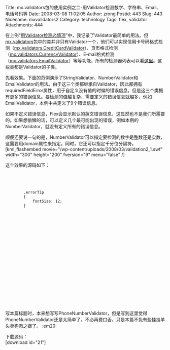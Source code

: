 Title: mx.validators包的使用实例之二-用Validator检测数字、字符串、Email、电话号码等
Date: 2008-03-08 11:02:05
Author: zrong
Postid: 443
Slug: 443
Nicename: mxvalidators2
Category: technology
Tags: flex, validator
Attachments: 444

在上例“[用Validator检测必填项](/?p=437)”中，我记录了Validator最简单的用法。但[mx.validators](http://livedocs.adobe.com/flex/3/langref/mx/validators/package-detail.html)包中的类并非只有Validator一个，他们可以实现信用卡号码格式检测（[mx.validators.CreditCardValidator](http://livedocs.adobe.com/flex/3/langref/mx/validators/CreditCardValidator.html)）、货币格式检测（[mx.validators.CurrencyValidator](http://livedocs.adobe.com/flex/3/langref/mx/validators/CurrencyValidator.html)）、E-mail格式检测（[mx.validators.EmailValidator](http://livedocs.adobe.com/flex/3/langref/mx/validators/EmailValidator.html)）等等功能，所有的检测器列表可以看[这里](http://livedocs.adobe.com/flex/3/langref/mx/validators/package-detail.html)。这些类都是Validator的子类。

先看效果。下面的范例演示了StringValidator、NumberValidator和EmailValidator的用法。由于这三个类都继承自Validator，因此都拥有requiredFieldError属性，用于自定义没有值的时候的错误信息。但是这三个类拥有更多的错误信息。要检测的值越复杂，需要定义的错误信息就越多，例如EmailValidator，本例中共定义了9个错误信息。

如果不定义错误信息，Flex会显示默认的英文错误信息，这显然也不是我们所需要的。如果想偷懒的话，可以定义几个最可能出现的错误，例如本例的NumberValidator，就没有定义所有的错误信息。

顺便还要说一句的是，NumberValidator可以指定要检测的数字是整数还是实数，这需要用domain属性来指定。同时，它还可以指定千分位分隔符。  
[kml\_flashembed movie="/wp-content/uploads/2008/03/validation2\_1.swf"
width="300" height="200" fversion="9" menu="false" /]  
<!--more-->  
这个效果的源码如下：

``` {lang="XML"}


    
        
        .errorTip
        {
            fontSize: 12;
        }
        
    
    
    
    
    
        
    
        
    
    
        
    
    
        
        
        
    
    
        
    
    
```

写本篇标题时，本来想写写PhoneNumberValidator，但是写到这里觉得PhoneNumberValidator还是太简单了，不必再费口舌。只是本篇不免有些挂挂羊头卖狗肉之嫌了。
:em20:

下载源码：  
[download id="21"]

